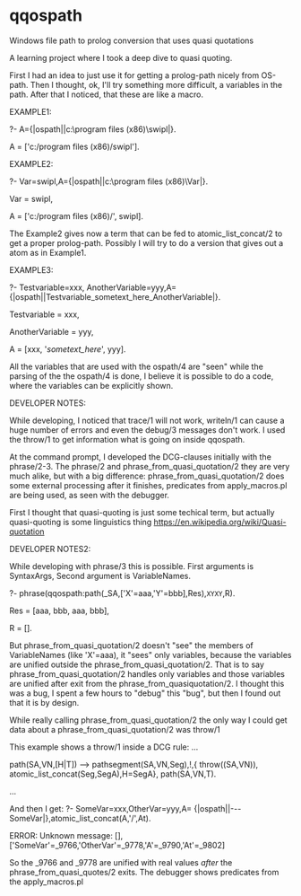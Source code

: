 # qqospath
Windows file path to prolog conversion that uses quasi quotations

A learning project where I took a deep dive to quasi quoting. 

First I had an idea to just use it for getting a prolog-path nicely from OS-path. Then I thought, ok, 
I'll try something more difficult, a variables in the path. After that I noticed, that these
are like a macro. 


EXAMPLE1:

?- A={|ospath||c:\program files (x86)\swipl|}.

A = ['c:/program files (x86)/swipl'].


EXAMPLE2:

?- Var=swipl,A={|ospath||c:\program files (x86)\Var|}.

Var = swipl,

A = ['c:/program files (x86)/', swipl].

The Example2 gives now a term that can be fed to atomic_list_concat/2 to get a proper prolog-path. Possibly I 
will try to do a version that gives out a atom as in Example1.


EXAMPLE3:

 ?- Testvariable=xxx, AnotherVariable=yyy,A={|ospath||Testvariable_sometext_here_AnotherVariable|}.
 
Testvariable = xxx,

AnotherVariable = yyy,

A = [xxx, '_sometext_here_', yyy].

All the variables that are used with the ospath/4 are "seen" while the parsing of the the ospath/4 is done, I 
believe it is possible to do a code, where the variables can be explicitly shown.


DEVELOPER NOTES:

While developing, I noticed that trace/1 will not work, writeln/1 can cause a huge number of errors and even the debug/3 messages don't work. I used the throw/1 to get information what is going on inside qqospath.

At the command prompt, I developed the DCG-clauses initially with the phrase/2-3. The phrase/2 and phrase_from_quasi_quotation/2 they are very much alike, but with a big difference: phrase_from_quasi_quotation/2 does some external processing after it finishes, predicates from apply_macros.pl are being used, as seen with the debugger.

First I thought that quasi-quoting is just some techical term, but actually quasi-quoting is some linguistics thing  https://en.wikipedia.org/wiki/Quasi-quotation

DEVELOPER NOTES2:

While developing with phrase/3 this is possible. First arguments is SyntaxArgs, Second argument is VariableNames.

?- phrase(qqospath:path(_SA,['X'=aaa,'Y'=bbb],Res),`XYXY`,R).

Res = [aaa, bbb, aaa, bbb],

R = [].

But phrase_from_quasi_quotation/2 doesn't "see" the members of VariableNames (like 'X'=aaa), it "sees" only variables, because the variables are unified outside the phrase_from_quasi_quotation/2. That is to say phrase_from_quasi_quotation/2 handles 
only variables and those variables are unified after exit from the phrase_from_quasiquotation/2. I thought this was a bug, I spent a few hours to "debug" this "bug", but then I found out that it is by design.


While really calling phrase_from_quasi_quotation/2 the only way I could get data about a phrase_from_quasi_quotation/2 was throw/1

This example shows a throw/1 inside a DCG rule:
...

path(SA,VN,[H|T]) -->
    pathsegment(SA,VN,Seg),!,{    throw((SA,VN)),          atomic_list_concat(Seg,SegA),H=SegA},
    path(SA,VN,T).
    
...

And then I get:
?- SomeVar=xxx,OtherVar=yyy,A= {|ospath||---SomeVar|},atomic_list_concat(A,'/',At).

ERROR: Unknown message: [],['SomeVar'=_9766,'OtherVar'=_9778,'A'=_9790,'At'=_9802]

So the _9766 and _9778  are unified with real values *after* the phrase_from_quasi_quotes/2 exits. The 
debugger shows predicates from the apply_macros.pl 
